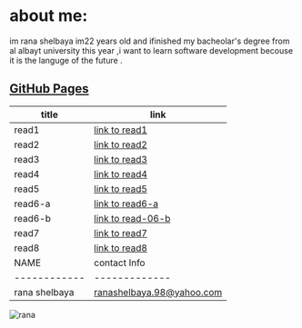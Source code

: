 # about me:
im rana shelbaya im22 years old and ifinished my bacheolar's degree from al albayt university this year ,i want to learn software development becouse it is the languge of the future .
## [GitHub Pages](https://github.com/RANA469) 


| title | link |
| ----- | --------------------------------------------------------------- |
| read1 | [link to read1](https://rana469.github.io/READING-NOTES-/read-01) |
| read2 |[link to read2](https://rana469.github.io/READING-NOTES-/read-02)|
|read3|[link to read3](https://rana469.github.io/READING-NOTES-/read-03)|
|read4|[link to read4](https://rana469.github.io/read-04/)|
| read5|[link to read5](https://rana469.github.io/READING-NOTES-/read-05)|
| read6-a|[link to read6-a](https://rana469.github.io/READING-NOTES-/read-06-a)|
| read6-b |[link to read-06-b](https://rana469.github.io/READING-NOTES-/read-06-b)|
| read7| [link to read7](https://rana469.github.io/READING-NOTES-/read-07) |
| read8 | [link to read8](https://rana469.github.io/READING-NOTES-/read-08) |
| NAME | contact Info |
|------------ | ------------- |
|rana shelbaya |ranashelbaya.98@yahoo.com|

![rana ](https://pbs.twimg.com/media/C9FppRVXcAA-CXN.jpg) 



